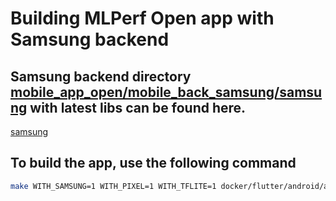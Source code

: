 # Building MLPerf Open app with Samsung backend

## Samsung backend directory [mobile_app_open/mobile_back_samsung/samsung](https://github.com/mlcommons/mobile_app_open/tree/master/mobile_back_samsung/samsung) with latest libs can be found here.
[samsung](https://github.com/mlcommons/mobile_back_samsung/tree/samsung_backend_flutter_libs/samsung_libs/mobile_back_samsung/samsung)


## To build the app, use the following command
```bash
make WITH_SAMSUNG=1 WITH_PIXEL=1 WITH_TFLITE=1 docker/flutter/android/apk
```
